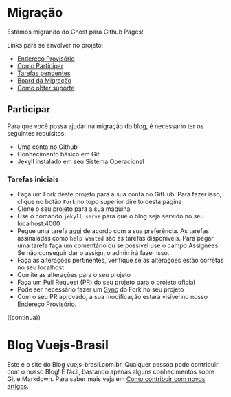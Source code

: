 # Migração

Estamos migrando do Ghost para Github Pages! 

Links para se envolver no projeto:

- [Endereço Provisório](https://vuejs-br.github.io/blog/)
- [Como Participar](#participar)
- [Tarefas pendentes](https://github.com/vuejs-br/blog/issues?q=is%3Aopen+is%3Aissue+label%3A%22help+wanted%)
- [Board da Migração](https://github.com/vuejs-br/blog/projects/1)
- [Como obter suporte](#suporte)

## Participar

Para que você possa ajudar na migração do blog, é necessário ter os seguintes requisitos:

- Uma conta no Github
- Conhecimento básico em Git
- Jekyll instalado em seu Sistema Operacional

### Tarefas iniciais

- Faça um Fork deste projeto para a sua conta no GitHub. Para fazer isso, clique no botão `Fork` no topo superior direito desta página
- Clone o seu projeto para a sua máquina
- Use o comando `jekyll serve` para que o blog seja servido no seu localhost:4000
- Pegue uma tarefa [aqui](https://github.com/vuejs-br/blog/issues) de acordo com a sua preferência. As tarefas assinaladas como `help wanted` são as tarefas disponíveis. Para pegar uma tarefa faça um comentário ou se possível use o campo Assignees. Se não conseguir dar o assign, o admin irá fazer isso. 
- Faça as alterações pertinentes, verifique se as alterações estão corretas no seu localhost
- Comite as alterações para o seu projeto
- Faça um Pull Request (PR) do seu projeto para o projeto oficial
- Pode ser necessário fazer um [Sync](https://help.github.com/articles/syncing-a-fork/) do Fork no seu projeto
- Com o seu PR aprovado, a sua modificação estará visível no nosso [Endereço Provisório](https://vuejs-br.github.io/blog/).

((continua)) 


# Blog Vuejs-Brasil

Este é o site do Blog vuejs-brasil.com.br. Qualquer pessoa pode contribuir com o nosso Blog! É fácil, bastando apenas alguns conhecimentos sobre Git e Markdown. Para saber mais veja em [Como contribuir com novos artigos](#contribuir).